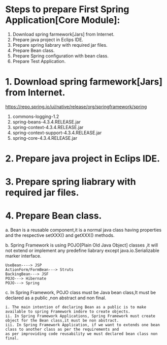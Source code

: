 # Steps to prepare First Spring Application[Core Module]:

1. Download spring farmework[Jars] from Internet.  
2. Prepare java project in Eclips IDE.  
3. Prepare spring liabrary with required jar files.  
4. Prepare Bean class.  
5. Prepare Spring configuration with bean class.  
6. Prepare Test Application.  

# 1. Download spring farmework[Jars] from Internet.  

https://repo.spring.io/ui/native/release/org/springframework/spring

1. commons-logging-1.2  
2. spring-beans-4.3.4.RELEASE.jar
3. spring-context-4.3.4.RELEASE.jar  
4. spring-context-support-4.3.4.RELEASE.jar  
5. spring-core-4.3.4.RELEASE.jar  

# 2. Prepare java project in Eclips IDE.  

# 3. Prepare spring liabrary with required jar files.  

# 4. Prepare Bean class.  

a. Bean is a reusable component,it is a normal java class having properties and the respective setXXX() and getXXX() methods.  

b. Spring Framework is using POJO[Plain Old Java Object] classes ,it will not extend or implement any predefine liabrary except java.io.Serializable marker interface.  

    UseBean----> JSP  
    ActionForm/FormBean---> Struts  
    BackingBean---> JSF  
    POJO---> Hibernate  
    POJO---> Spring  
    
c. In Spring Framework, POJO class must be Java bean class,It must be declared as a public ,non abstract and non final.  
    
    i. The main intention of declaring Bean as a public is to make available to spring Framework indore to create objects.  
    ii. In Spring Framework Applications, Spring Framework must create object for the Bean class,it must be non abstract.  
    iii. In Spring Framework Application, if we want to extends one bean class to another class as per the requirements and   
    as per improviding code reusability we must declared bean class non final.  
    
    

